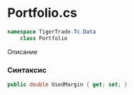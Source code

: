 
# Portfolio.cs
```csharp
namespace TigerTrade.Tc.Data  
    class Portfolio
```

Описание

### Синтаксис
```csharp
public double UsedMargin { get; set; }
```

